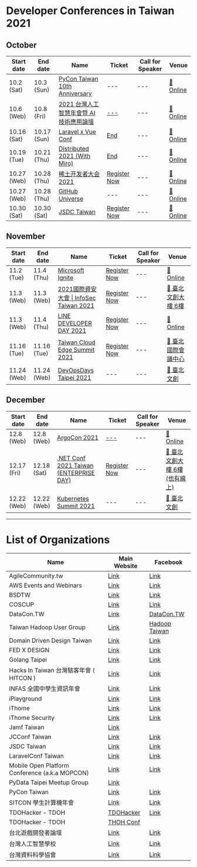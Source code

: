 # Developer Conferences in Taiwan 2021

## October

| Start date | End date | Name | Ticket | Call for Speaker | Venue |
| ---------- | -------- | ---- | ------ | ---------------- | ----- |
| 10.2 (Sat) | 10.3 (Sun) | [PyCon Taiwan 10th Anniversary](https://tw.pycon.org/2021/zh-hant) | --- | --- | [🛵 Online](https://maps.google.com/?q=Online)
 |10.6 (Web) | 10.8 (Fri) | [2021 台灣人工智慧年會暨 AI 技術應用論壇](https://conf2021.aiacademy.tw/) | [---](https://www.accupass.com/event/2109010214061184443969) | --- | [🛵 Online](https://maps.google.com/?q=Online)
 |10.16 (Sat) | 10.17 (Sun) | [Laravel x Vue Conf](https://laravelconf.tw/) | [End](https://events.laravel-dojo.com/events/32-%7Blaravel-x-vue%7Dconf-taiwan-2021) | --- | [🛵 Online](https://maps.google.com/?q=Online)
 |10.19 (Tue) | 10.21 (Thu) | [Distributed 2021 (With Miro)](https://miro.com/distributed2021/) | [End](https://hopin.com/events/distributed2021) | --- | [🛫 Online](https://maps.google.com/?q=Online)
 |10.27 (Web) | 10.28 (Thu) | [稀土开发者大会 2021](https://conf.juejin.cn/xdc2021) | [Register Now](https://www.bagevent.com/event/7481268#website_moduleId_940560) | --- | [🛫 Online](https://maps.google.com/?q=Online)
 |10.27 (Web) | 10.28 (Thu) | [GitHub Universe](https://githubuniverse.com/) | --- | --- | [🛫 Online](https://maps.google.com/?q=Online)
 |10.30 (Sat) | 10.30 (Sat) | [JSDC Taiwan](https://2021.jsdc.tw/) | [Register Now](https://www.accupass.com/event/2109210508051383682446) | --- | [🛵 Online](https://maps.google.com/?q=Online) |

## November

| Start date | End date | Name | Ticket | Call for Speaker | Venue |
| ---------- | -------- | ---- | ------ | ---------------- | ----- |
| 11.2 (Tue) | 11.4 (Thu) | [Microsoft Ignite](https://myignite.microsoft.com/home) | [Register Now](https://register.ignite.microsoft.com/) | --- | [🛫 Online](https://maps.google.com/?q=Online)
 |11.3 (Web) | 11.3 (Web) | [2021國際資安大會 \| InfoSec Taiwan 2021](https://2021.infosec.org.tw/index.html) | [Register Now](https://event.twcsa.org/site/schedule) | --- | [🛵 臺北文創大樓 6樓](https://maps.google.com/?q=%E8%87%BA%E5%8C%97%E6%96%87%E5%89%B5%E5%A4%A7%E6%A8%93%206%E6%A8%93)
 |11.3 (Web) | 11.4 (Thu) | [LINE DEVELOPER DAY 2021](https://linedevday.linecorp.com/2021) | [Register Now](https://linedevday.linecorp.com/2021) | --- | [🛫 Online](https://maps.google.com/?q=Online)
 |11.16 (Tue) | 11.16 (Tue) | [Taiwan Cloud Edge Summit 2021](https://cloudsummit.ithome.com.tw/) | [Register Now](https://signuptces.ithome.com.tw/) | --- | [🛵 臺北國際會議中心](https://maps.google.com/?q=%E8%87%BA%E5%8C%97%E5%9C%8B%E9%9A%9B%E6%9C%83%E8%AD%B0%E4%B8%AD%E5%BF%83)
 |11.24 (Web) | 11.24 (Web) | [DevOpsDays Taipei 2021](https://devopsdays.tw/) | --- | --- | [🛵 臺北文創](https://maps.google.com/?q=%E8%87%BA%E5%8C%97%E6%96%87%E5%89%B5) |

## December

| Start date | End date | Name | Ticket | Call for Speaker | Venue |
| ---------- | -------- | ---- | ------ | ---------------- | ----- |
| 12.8 (Web) | 12.8 (Web) | [ArgoCon 2021](https://argoproj.github.io/argocon21/) | [---](https://www.eventbrite.com/e/argocon-tickets-162063240515) | --- | [🛫 Online](https://maps.google.com/?q=Online)
 |12.17 (Fri) | 12.18 (Sat) | [.NET Conf 2021 Taiwan (ENTERPRISE DAY)](https://dotnetconf.study4.tw/) | [Register Now](https://www.accupass.com/event/2110091457438095218440) | --- | [🛵 臺北文創大樓 6樓 (也有線上)](https://maps.google.com/?q=%E8%87%BA%E5%8C%97%E6%96%87%E5%89%B5%E5%A4%A7%E6%A8%93%206%E6%A8%93%20(%E4%B9%9F%E6%9C%89%E7%B7%9A%E4%B8%8A))
 |12.22 (Web) | 12.22 (Web) | [Kubernetes Summit 2021](https://k8s.ithome.com.tw/) | --- | --- | [🛵 臺北文創](https://maps.google.com/?q=%E8%87%BA%E5%8C%97%E6%96%87%E5%89%B5) |

---

# List of Organizations

| Name | Main Website | Facebook |
| ---- | ------------ | -------- |
| AgileCommunity.tw | [Link](https://agilecommunity.tw/) | [Link](https://www.facebook.com/AgileCommunity.tw/)
 |AWS Events and Webinars | [Link](https://aws.amazon.com/events) | [Link](https://www.facebook.com/amazonwebservices)
 |BSDTW | [Link](https://bsdtw.org/) | [Link](https://www.facebook.com/BSDTW/)
 |COSCUP | [Link](https://coscup.org/) | [Link](https://www.facebook.com/coscup/)
 |DataCon.TW | [Link](https://datacon.tw/) | [DataCon.TW](https://zh-tw.facebook.com/datacon.tw/)
 |Taiwan Hadoop User Group | [Link](http://www.hadoop.tw/) | [Hadoop Taiwan](https://www.facebook.com/groups/hadoop.tw/)
 |Domain Driven Design Taiwan | [Link](https://www.ddd-tw.com/) | [Link](https://www.facebook.com/DDDCommunity.tw/)
 |FED X DESIGN | [Link](https://www.fed.tw/) | [Link](https://www.facebook.com/groups/f2e.tw/)
 |Golang Taipei | [Link](https://www.meetup.com/golang-taipei-meetup) | [Link](https://www.facebook.com/groups/269001993248363)
 |Hacks In Taiwan 台灣駭客年會 ( HITCON ) | [Link](https://hitcon.org/) | [Link](https://www.facebook.com/HITCON)
 |INFAS 全國中學生資訊年會 | [Link](https://infas.club/) | [Link](https://www.facebook.com/infas.club)
 |iPlayground | [Link](https://iplayground.io/) | [Link](https://www.facebook.com/theiPlayground)
 |iThome | [Link](https://www.ithome.com.tw/) | [Link](https://zh-tw.facebook.com/ithomeonline)
 |iThome Security | [Link](https://www.ithome.com.tw/) | [Link](https://zh-tw.facebook.com/ithomecyber)
 |Jamf Taiwan | [Link](https://twitter.com/JAMFSoftwareTW) | 
JCConf Taiwan | [Link](https://jcconf.tw/) | [Link](https://www.facebook.com/jcconf/)
 |JSDC Taiwan | [Link](https://jsdc.tw/) | [Link](https://www.facebook.com/JSDC.TW/)
 |LaravelConf Taiwan | [Link](https://laravelconf.tw/) | [Link](https://zh-tw.facebook.com/laravelconftw/)
 |Mobile Open Platform Conference (a.k.a MOPCON) | [Link](https://mopcon.org/) | [Link](https://zh-tw.facebook.com/mopcon/)
 |PyData Taipei Meetup Group | [Link](https://www.meetup.com/PyData-Taipei-Meetup-Group/) | 
PyCon Taiwan | [Link](https://tw.pycon.org) | [Link](https://zh-tw.facebook.com/pycontw/)
 |SITCON 學生計算機年會 | [Link](https://sitcon.org/) | [Link](https://sitcon.org/fb)
 |TDOHacker - TDOH | [TDOHacker](https://tdohacker.org/) | [Link](https://www.facebook.com/tdohacker)
 |TDOHacker - TDOH | [THOH Conf](https://tdoh-conf.online/) | 
台北遊戲開發者論壇 | [Link](https://tgdf.tw/) | [Link](https://www.facebook.com/TGDF.Official/)
 |台灣人工智慧學校 | [Link](https://aiacademy.tw/) | [Link](https://www.facebook.com/aiacademy.tw/)
 |台灣資料科學協會 | [Link](http://foundation.datasci.tw/) | [Link](https://www.facebook.com/twdsconf/) |
